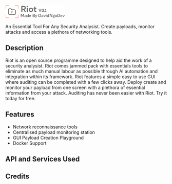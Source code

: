 
![alt text][logo]

[logo]: https://github.com/DavidNgoDev/Riot/blob/master/Assets/Asset%2035.png "Logo Title Text 2"
An Essential Tool For Any Security Analysist. Create payloads, monitor attacks and access a plethora of networking tools.

## Description
Riot is an open source programme designed to help aid the work of a security analysist. Riot comes jammed pack with essentials tools to eliminate as much manual labour as possible through AI automation and integration within its framework. 
Riot features a simple easy to use GUI where auditing can be completed with a few clicks away. Deploy create and monitor your payload from one screen with a plethora of essential information from your attack. Auditing has never been easier with Riot. Try it today for free.

## Features
* Network reconnaissance tools
* Centralised payload monitoring station
* GUI Payload Creation Playground
* Docker Support

## API and Services Used

## Credits
